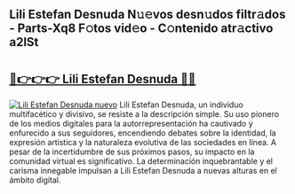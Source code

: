 ## Lili Estefan Desnuda N𝚞𝚎vos desn𝚞dos filtr𝚊dos - Parts-Xq8 F𝚘tos vid𝚎o - C𝚘ntenido atr𝚊ctivo a2lSt

# <h2><a href="http://mbcs3f7.tromn.icu/?c=Lili+Estefan+Desnuda">🔗👉👉👉 Lili Estefan Desnuda 🔗🔗</a></h2>

[![Lili Estefan Desnuda nuevo](https://i.imgur.com/pEAQMta.gif)](http://mbcs3f7.tromn.icu/?c=Lili+Estefan+Desnuda)
Lili Estefan Desnuda, un individuo multifacético y divisivo, se resiste a la descripción simple. Su uso pionero de los medios digitales para la autorrepresentación ha cautivado y enfurecido a sus seguidores, encendiendo debates sobre la identidad, la expresión artística y la naturaleza evolutiva de las sociedades en línea. A pesar de la incertidumbre de sus próximos pasos, su impacto en la comunidad virtual es significativo. La determinación inquebrantable y el carisma innegable impulsan a Lili Estefan Desnuda a nuevas alturas en el ámbito digital.
